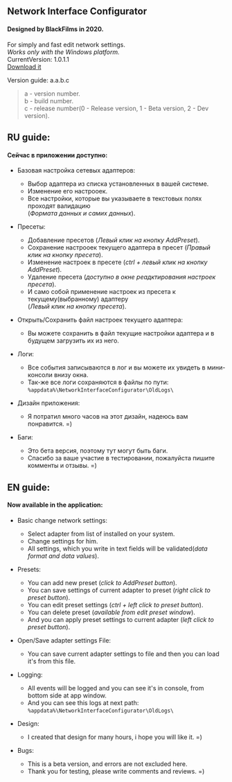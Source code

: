 ## Network Interface Configurator      
#### Designed by BlackFilms in 2020.    
For simply and fast edit network settings.   
*Works only with the Windows platform.*   
CurrentVersion: 1.0.1.1    
[Download it](https://github.com/BlackFIlms/NetworkInterfaceConfigurator/releases/tag/1.0.1.1)

Version guide: a.a.b.c
> a - version number.    
> b - build number.    
> c - release number(0 - Release version, 1 - Beta version, 2 - Dev version).    

## RU guide:
#### Сейчас в приложении доступно:

- Базовая настройка сетевых адаптеров:
  - Выбор адаптера из списка установленных в вашей системе.
  - Изменение его настрооек.
  - Все настройки, которые вы указываете в текстовых полях проходят валидацию    
  (*Формата данных и самих данных*).

- Пресеты:
  - Добавление пресетов (*Левый клик на кнопку AddPreset*).
  - Сохранение настрооек текущего адаптера в пресет (*Правый клик на кнопку пресета*).
  - Изменение настроек в пресете (*ctrl + левый клик на кнопку AddPreset*).
  - Удаление пресета (*доступно в окне реадктирования настроек пресета*).
  - И само собой применение настроек из пресета к текущему(выбранному) адаптеру    
  (*Левый клик на кнопку пресета*).

- Открыть/Сохранить файл настроек текущего адаптера:
  - Вы можете сохранить в файл текущие настройки адаптера и в будущем загрузить их из него.

- Логи:
  - Все события записываются в лог и вы можете их увидеть в мини-консоли внизу окна.
  - Так-же все логи сохраняются в файлы по пути: `%appdata%\NetworkInterfaceConfigurator\OldLogs\`

- Дизайн приложения:
  - Я потратил много часов на этот дизайн, надеюсь вам понравится. =)

- Баги:
  - Это бета версия, поэтому тут могут быть баги.
  - Спасибо за ваше участие в тестировании, пожалуйста пишите комменты и отзывы. =)

## EN guide:
#### Now available in the application:

- Basic change network settings:
  - Select adapter from list of installed on your system.
  - Change settings for him.
  - All settings, which you write in text fields will be validated(*data format and data values*).

- Presets:
  - You can add new preset (*click to AddPreset button*).
  - You can save settings of current adapter to preset (*right click to preset button*).
  - You can edit preset settings (*ctrl + left click to preset button*).
  - You can delete preset (*available from edit preset window*).
  - And you can apply preset settings to current adapter (*left click to preset button*).

- Open/Save adapter settings File:
  - You can save current adapter settings to file and then you can load it's from this file.

- Logging:
  - All events will be logged and you can see it's in console, from bottom side at app window.
  - And you can see this logs at next path: `%appdata%\NetworkInterfaceConfigurator\OldLogs\`

- Design:
  - I created that design for many hours, i hope you will like it. =)

- Bugs:
  - This is a beta version, and errors are not excluded here.
  - Thank you for testing, please write comments and reviews. =)
